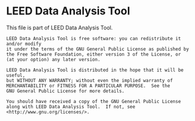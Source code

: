 LEED Data Analysis Tool
===========

  This file is part of LEED Data Analysis Tool.

    LEED Data Analysis Tool is free software: you can redistribute it and/or modify
    it under the terms of the GNU General Public License as published by
    the Free Software Foundation, either version 3 of the License, or
    (at your option) any later version.

    LEED Data Analysis Tool is distributed in the hope that it will be useful,
    but WITHOUT ANY WARRANTY; without even the implied warranty of
    MERCHANTABILITY or FITNESS FOR A PARTICULAR PURPOSE.  See the
    GNU General Public License for more details.

    You should have received a copy of the GNU General Public License
    along with LEED Data Analysis Tool.  If not, see <http://www.gnu.org/licenses/>.
